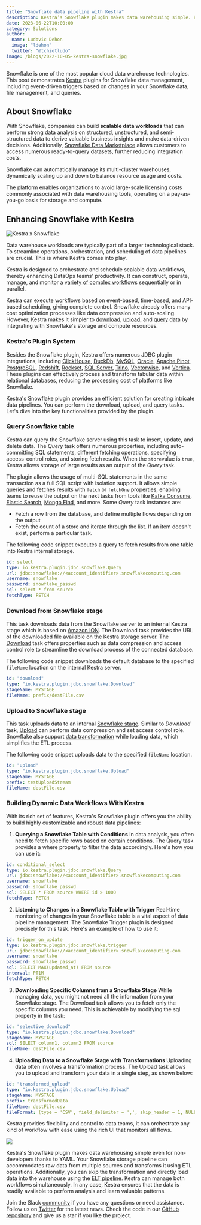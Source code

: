 ```yaml
---
title: "Snowflake data pipeline with Kestra"
description: Kestra’s Snowflake plugin makes data warehousing simple. Even non-developers can write relevant flows and data pipeline
date: 2023-06-22T10:00:00
category: Solutions
author:
  name: Ludovic Dehon
  image: "ldehon"
  twitter: "@tchiotludo"
image: /blogs/2022-10-05-kestra-snowflake.jpg
---
```


Snowflake is one of the most popular cloud data warehouse technologies. This post demonstrates [Kestra](https://github.com/kestra-io/kestra) plugins for Snowflake data management, including event-driven triggers based on changes in your Snowflake data, file management, and queries.

## About Snowflake ##

With Snowflake, companies can build **scalable data workloads** that can perform strong data analysis on structured, unstructured, and semi-structured data to derive valuable business insights and make data-driven decisions. Additionally, [Snowflake Data Marketplace](https://www.snowflake.com/data-marketplace/) allows customers to access numerous ready-to-query datasets, further reducing integration costs.

Snowflake can automatically manage its multi-cluster warehouses, dynamically scaling up and down to balance resource usage and costs.

The platform enables organizations to avoid large-scale licensing costs commonly associated with data warehousing tools, operating on a pay-as-you-go basis for storage and compute.

## Enhancing Snowflake with Kestra ##

![Kestra x Snowflake](/blogs/2022-10-05-kestra-snowflake/snowflake.png)

Data warehouse workloads are typically part of a larger technological stack. To streamline operations, orchestration, and scheduling of data pipelines are crucial. This is where Kestra comes into play.

Kestra is designed to orchestrate and schedule scalable data workflows, thereby enhancing DataOps teams' productivity. It can construct, operate, manage, and monitor a [variety of complex workflows](/docs/tutorial/flowable) sequentially or in parallel.

Kestra can execute workflows based on event-based, time-based, and API-based scheduling, giving complete control.
Snowflake already offers many cost optimization processes like data compression and auto-scaling. However, Kestra makes it simpler to [download](/plugins/plugin-jdbc-snowflake/tasks/io.kestra.plugin.jdbc.snowflake.download), [upload](/plugins/plugin-jdbc-snowflake/tasks/io.kestra.plugin.jdbc.snowflake.upload), and [query](/plugins/plugin-jdbc-snowflake/tasks/io.kestra.plugin.jdbc.snowflake.query) data by integrating with Snowflake's storage and compute resources.

### Kestra's Plugin System ###
Besides the Snowflake plugin, Kestra offers numerous JDBC plugin integrations, including [ClickHouse](/plugins/plugin-jdbc-clickhouse), [DuckDb](/plugins/plugin-jdbc-duckdb), [MySQL](/plugins/plugin-jdbc-mysql), [Oracle](/plugins/plugin-jdbc-oracle), [Apache Pinot](/plugins/plugin-jdbc-pinot), [PostgreSQL](/plugins/plugin-jdbc-postgres), [Redshift](/plugins/plugin-jdbc-redshift), [Rockset](/plugins/plugin-jdbc-rockset/), [SQL Server](/plugins/plugin-jdbc-sqlserver), [Trino](/plugins/plugin-jdbc-trino), [Vectorwise](/plugins/plugin-jdbc-vectorwise), and [Vertica](/plugins/plugin-jdbc-vertica). These plugins can effectively process and transform tabular data within relational databases, reducing the processing cost of platforms like Snowflake.

Kestra's Snowflake plugin provides an efficient solution for creating intricate data pipelines. You can perform the download, upload, and query tasks. Let's dive into the key functionalities provided by the plugin.

### Query Snowflake table ###
Kestra can query the Snowflake server using this task to insert, update, and delete data. The *Query* task offers numerous properties, including auto-committing SQL statements, different fetching operations, specifying access-control roles, and storing fetch results. When the `store`value is `true`, Kestra allows storage of large results as an output of the *Query* task.

The plugin allows the usage of multi-SQL statements in the same transaction as a full SQL script with isolation support. It allows simple queries and fetches results with `fetch` or `fetchOne` properties, enabling teams to reuse the output on the next tasks from tools like [Kafka Consume](/plugins/plugin-kafka/tasks/io.kestra.plugin.kafka.consume), [Elastic Search](/plugins/plugin-elasticsearch/tasks/io.kestra.plugin.elasticsearch.search), [Mongo Find](/plugins/plugin-mongodb/tasks/io.kestra.plugin.mongodb.find), and more. Some *Query* task instances are:

-   Fetch a row from the database, and define multiple flows depending on the output
-   Fetch the count of a store and iterate through the list. If an item doesn't exist, perform a particular task.

The following code snippet executes a query to fetch results from one table into Kestra internal storage.

```yaml
id: select
type: io.kestra.plugin.jdbc.snowflake.Query
url: jdbc:snowflake://<account_identifier>.snowflakecomputing.com
username: snowflake
password: snowflake_passwd
sql: select * from source
fetchType: FETCH
```

### Download from Snowflake stage
This task downloads data from the Snowflake server to an internal Kestra stage which is based on [Amazon ION](https://amzn.github.io/ion-docs/). The Download task provides the URL of the downloaded file available on the Kestra storage server. The [Download](/plugins/plugin-jdbc-snowflake/tasks/io.kestra.plugin.jdbc.snowflake.download) task offers properties such as data compression and access control role to streamline the download process of the connected database.

The following code snippet downloads the default database to the specified `fileName` location on the internal Kestra server.

```yaml
id: "download"
type: "io.kestra.plugin.jdbc.snowflake.Download"
stageName: MYSTAGE
fileName: prefix/destFile.csv
```

### Upload to Snowflake stage ###
This task uploads data to an internal [Snowflake stage](https://docs.snowflake.com/en/user-guide/data-load-considerations-stage.html). Similar to *Download* task, [Upload](/plugins/plugin-jdbc-snowflake/tasks/io.kestra.plugin.jdbc.snowflake.upload) can perform data compression and set access control role. Snowflake also support [data transformation](https://docs.snowflake.com/en/user-guide/data-load-transform.html) while loading data, which simplifies the ETL process.

The following code snippet uploads data to the specified `fileName` location.

```yaml
id: "upload"
type: "io.kestra.plugin.jdbc.snowflake.Upload"
stageName: MYSTAGE
prefix: testUploadStream
fileName: destFile.csv
```

### Building Dynamic Data Workflows With Kestra

With its rich set of features, Kestra's Snowflake plugin offers you the ability to build highly customizable and robust data pipelines:

1. **Querying a Snowflake Table with Conditions**
In data analysis, you often need to fetch specific rows based on certain conditions. The Query task provides a where property to filter the data accordingly. Here's how you can use it:

```yaml
id: conditional_select
type: io.kestra.plugin.jdbc.snowflake.Query
url: jdbc:snowflake://<account_identifier>.snowflakecomputing.com
username: snowflake
password: snowflake_passwd
sql: SELECT * FROM source WHERE id > 1000
fetchType: FETCH
```

2. **Listening to Changes in a Snowflake Table with Trigger**
Real-time monitoring of changes in your Snowflake table is a vital aspect of data pipeline management. The Snowflake Trigger plugin is designed precisely for this task. Here's an example of how to use it:

```yaml
id: trigger_on_update
type: io.kestra.plugin.jdbc.snowflake.trigger
url: jdbc:snowflake://<account_identifier>.snowflakecomputing.com
username: snowflake
password: snowflake_passwd
sql: SELECT MAX(updated_at) FROM source
interval: PT1M
fetchType: FETCH
```

3. **Downloading Specific Columns from a Snowflake Stage**
While managing data, you might not need all the information from your Snowflake stage. The Download task allows you to fetch only the specific columns you need. This is achievable by modifying the sql property in the task:

```yaml
id: "selective_download"
type: "io.kestra.plugin.jdbc.snowflake.Download"
stageName: MYSTAGE
sql: SELECT column1, column2 FROM source
fileName: destFile.csv
```

4. **Uploading Data to a Snowflake Stage with Transformations**
Uploading data often involves a transformation process. The Upload task allows you to upload and transform your data in a single step, as shown below:

```yaml
id: "transformed_upload"
type: "io.kestra.plugin.jdbc.snowflake.Upload"
stageName: MYSTAGE
prefix: transformedData
fileName: destFile.csv
fileFormat: (type = 'CSV', field_delimiter = ',', skip_header = 1, NULL_IF = ('\\N'))
```

Kestra provides flexibility and control to data teams, it can orchestrate any kind of workflow with ease using the rich UI that monitors all flows.

![](/ui.gif)

Kestra's Snowflake plugin makes data warehousing simple even for non-developers thanks to YAML. Your Snowflake storage pipeline can accommodates raw data from multiple sources and transforms it using ETL operations. Additionally, you can skip the transformation and directly load data into the warehouse using the [ELT pipeline](./2022-04-27-etl-vs-elt). Kestra can manage both workflows simultaneously. In any case, Kestra ensures that the data is readily available to perform analysis and learn valuable patterns.

Join the Slack [community](https://kestra.io/slack) if you have any questions or need assistance.
Follow us on [Twitter](https://twitter.com/kestra_io) for the latest news.
Check the code in our [GitHub repository](https://github.com/kestra-io/kestra) and give us a star if you like the project.
